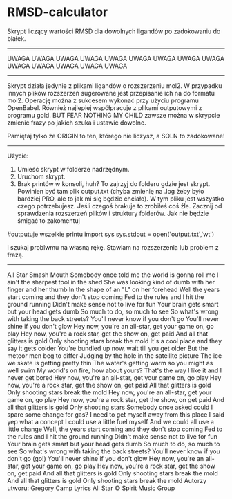 # RMSD-calculator
Skrypt liczący wartości RMSD dla dowolnych ligandów po zadokowaniu do białek.
_ _ _ _ _ _ _ _ _ _ _ _ _ _ _ _ _ _ _ _ _ _ _ _ _ _ _ _ _ _ _ _ _ _ _ _ _ _ _ _ 
UWAGA UWAGA UWAGA UWAGA UWAGA UWAGA UWAGA UWAGA UWAGA UWAGA UWAGA UWAGA UWAGA UWAGA 
_ _ _ _ _ _ _ _ _ _ _ _ _ _ _ _ _ _ _ _ _ _ _ _ _ _ _ _ _ _ _ _ _ _ _ _ _ _ _ _ 
Skrypt działa jedynie z plikami ligandów o rozszerzeniu mol2. W przypadku innych
plików rozszerzeń sugerowane jest przepisanie ich na do formatu mol2. Operację
można z sukcesem wykonać przy użyciu programu OpenBabel. Również najlepiej 
współpracuje z plikami outputowymi z programu gold. BUT FEAR NOTHING MY CHILD
zawsze można w skrypcie zmienić frazy po jakich szuka i ustawić dowolne. 

Pamiętaj tylko że ORIGIN to ten, którego nie liczysz, a SOLN to zadokowane!
_ _ _ _ _ _ _ _ _ _ _ _ _ _ _ _ _ _ _ _ _ _ _ _ _ _ _ _ _ _ _ _ _ _ _ _ _ _ _ _ 

Użycie:
1. Umieść skrypt w folderze nadrzędnym.
2. Uruchom skrypt. 
3. Brak printów w konsoli, huh? To zajrzyj do folderu gdzie jest skrypt. Powinien
być tam plik output.txt (chyba zmienię na .log żeby było bardziej PRO, ale to jak 
mi się będzie chciało). W tym pliku jest wszystko czego potrzebujesz. Jeśli czegoś
brakuje to zrobiłeś coś źle. Zacznij od sprawdzenia rozszerzeń plików i struktury
folderów. Jak nie będzie śmigać to zakomentuj 

#outputuje wszelkie printu
import sys
sys.stdout = open('output.txt','wt')

i szukaj problwmu na własną rękę. Stawiam na rozszerzenia lub problem z frazą.
_ _ _ _ _ _ _ _ _ _ _ _ _ _ _ _ _ _ _ _ _ _ _ _ _ _ _ _ _ _ _ _ _ _ _ _ _ _ _ _ 

All Star
Smash Mouth
Somebody once told me the world is gonna roll me
I ain't the sharpest tool in the shed
She was looking kind of dumb with her finger and her thumb
In the shape of an "L" on her forehead
Well the years start coming and they don't stop coming
Fed to the rules and I hit the ground running
Didn't make sense not to live for fun
Your brain gets smart but your head gets dumb
So much to do, so much to see
So what's wrong with taking the back streets?
You'll never know if you don't go
You'll never shine if you don't glow
Hey now, you're an all-star, get your game on, go play
Hey now, you're a rock star, get the show on, get paid
And all that glitters is gold
Only shooting stars break the mold
It's a cool place and they say it gets colder
You're bundled up now, wait till you get older
But the meteor men beg to differ
Judging by the hole in the satellite picture
The ice we skate is getting pretty thin
The water's getting warm so you might as well swim
My world's on fire, how about yours?
That's the way I like it and I never get bored
Hey now, you're an all-star, get your game on, go play
Hey now, you're a rock star, get the show on, get paid
All that glitters is gold
Only shooting stars break the mold
Hey now, you're an all-star, get your game on, go play
Hey now, you're a rock star, get the show, on get paid
And all that glitters is gold
Only shooting stars
Somebody once asked could I spare some change for gas?
I need to get myself away from this place
I said yep what a concept
I could use a little fuel myself
And we could all use a little change
Well, the years start coming and they don't stop coming
Fed to the rules and I hit the ground running
Didn't make sense not to live for fun
Your brain gets smart but your head gets dumb
So much to do, so much to see
So what's wrong with taking the back streets?
You'll never know if you don't go (go!)
You'll never shine if you don't glow
Hey now, you're an all-star, get your game on, go play
Hey now, you're a rock star, get the show on, get paid
And all that glitters is gold
Only shooting stars break the mold
And all that glitters is gold
Only shooting stars break the mold
Autorzy utworu: Gregory Camp
Lyrics All Star © Spirit Music Group
